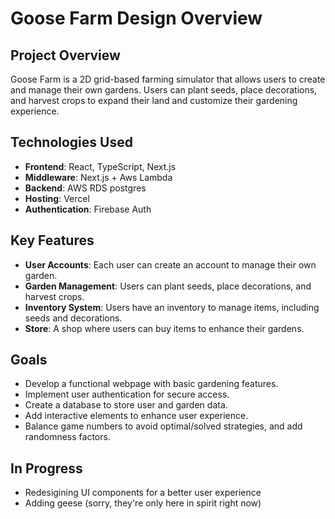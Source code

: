 # **Goose Farm Design Overview**

## Project Overview

Goose Farm is a 2D grid-based farming simulator that allows users to create and manage their own gardens. Users can plant seeds, place decorations, and harvest crops to expand their land and customize their gardening experience.

## Technologies Used

- **Frontend**: React, TypeScript, Next.js
- **Middleware**: Next.js + Aws Lambda
- **Backend**: AWS RDS postgres
- **Hosting**: Vercel
- **Authentication**: Firebase Auth

## Key Features

- **User Accounts**: Each user can create an account to manage their own garden.
- **Garden Management**: Users can plant seeds, place decorations, and harvest crops.
- **Inventory System**: Users have an inventory to manage items, including seeds and decorations.
- **Store**: A shop where users can buy items to enhance their gardens.

## Goals

- Develop a functional webpage with basic gardening features.
- Implement user authentication for secure access.
- Create a database to store user and garden data.
- Add interactive elements to enhance user experience.
- Balance game numbers to avoid optimal/solved strategies, and add randomness factors.

## In Progress

- Redesigining UI components for a better user experience
- Adding geese (sorry, they're only here in spirit right now)

